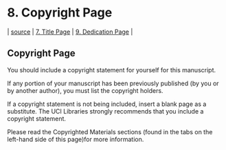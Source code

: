 # 8. Copyright Page
| [source](https://guides.lib.uci.edu/gradmanual/copyright) | [7. Title Page](07-title.md) | [9. Dedication Page](09-dedication.md) |

## Copyright Page

You should include a copyright statement for yourself for this manuscript.

​If any portion of your manuscript has been previously published (by you or by another author), you must list the copyright holders.

If a copyright statement is not being included, insert a blank page as a substitute. The UCI Libraries strongly recommends that you include a copyright statement.

Please read the Copyrighted Materials sections (found in the tabs on the left-hand side of this page)for more information.

